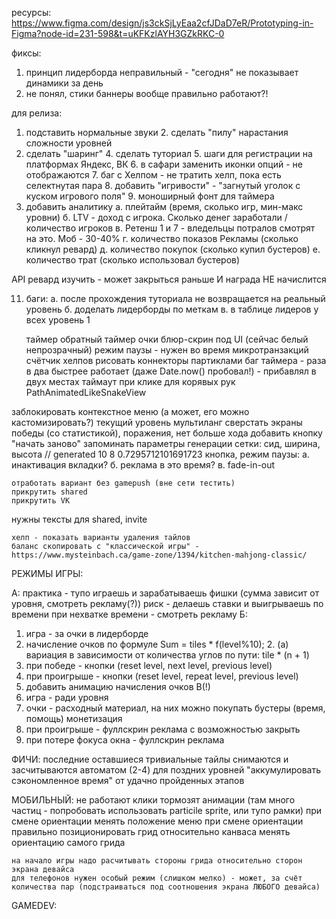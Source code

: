 ресурсы:
https://www.figma.com/design/js3ckSjLyEaa2cfJDaD7eR/Prototyping-in-Figma?node-id=231-598&t=uKFKzlAYH3GZkRKC-0


фиксы:
1. принцип лидерборда неправильный - "сегодня" не показывает динамики за день
2. не понял, стики баннеры вообще правильно работают?!

для релиза:
1. подставить нормальные звуки
    2. сделать "пилу" нарастания сложности уровней
3. сделать "шаринг"
    4. сделать туториал
    5. шаги для регистрации на платформах Яндекс, ВК
    6. в сафари заменить иконки опций - не отображаются
    7. баг с Хелпом - не тратить хелп, пока есть селектнутая пара
    8. добавить "игривости" - "загнутый уголок с куском игрового поля"
    9. моноширный фонт для таймера
10. добавить аналитику
а. плейтайм (время, сколько игр, мин-макс уровни)
б. LTV - доход с игрока. Сколько денег заработали / количество игроков
в. Ретенш 1 и 7 - вледельцы потралов смотрят на это. Моб - 30-40%
г. количество показов Рекламы (сколько кликнул ревард)
д. количество покупок (сколько купил бустеров)
е. количество трат (сколько использовал бустеров)

API ревард изучить - может закрыться раньше И награда НЕ начислится

11. баги:
    а. после прохождения туториала не возвращается на реальный уровень
б. доделать лидерборды по меткам
    в. в таблице лидеров у всех уровень 1


    таймер
    обратный таймер
    очки
    блюр-скрин под UI (сейчас белый непрозрачный)
    режим паузы - нужен во время микротранзакций
    счётчик хелпов
    рисовать коннекторы партиклами
    баг таймера - раза в два быстрее работает (даже Date.now() пробовал!) - прибавлял в двух местах
    таймаут при клике для корявых рук
    PathAnimatedLikeSnakeView

заблокировать контекстное меню (а может, его можно кастомизировать?)
    текущий уровень
    мультиланг
    сверстать экраны победы (со статистикой), поражения, нет больше хода
    добавить кнопку "начать заново"
    запоминать параметры генерации сетки: сид, ширина, высота
// generated 10 8 0.7295712101691723
    кнопка, режим паузы:
    а. инактивация вкладки?
    б. реклама в это время?
    в. fade-in-out

    отработать вариант без gamepush (вне сети тестить)
    прикрутить shared
    прикрутить VK
нужны тексты для shared, invite

    хелп - показать варианты удаления тайлов
    баланс скопировать с "классической игры" - 
    https://www.mysteinbach.ca/game-zone/1394/kitchen-mahjong-classic/


РЕЖИМЫ ИГРЫ:
<!-- марафон - после проигрыша продолжаешь с того же уровня, лишь бы забраться повыше -->
<!-- рекорд - после проигрыша начинаешь сначала -->
A:
практика - тупо играешь и зарабатываешь фишки (сумма зависит от уровня, смотреть рекламу(?))
риск - делаешь ставки и выигрываешь по времени
при нехватке времени - смотреть рекламу
Б:
1. игра - за очки в лидерборде
2. начисление очков по формуле Sum = tiles * f(level%10);
    2. (а) вариация в зависимости от количества углов по пути: tile * (n + 1)
3. при победе - кнопки (reset level, next level, previous level)
4. при проигрыше - кнопки (reset level, repeat level, previous level)
5. добавить анимацию начисления очков
В(!)
1. игра - ради уровня
2. очки - расходный материал, на них можно покупать бустеры (время, помощь)
монетизация
1. при проигрыше - фуллскрин реклама с возможностью закрыть
2. при потере фокуса окна - фуллскрин реклама

ФИЧИ:
последние оставшиеся тривиальные тайлы снимаются и засчитываются автоматом (2-4)
для поздних уровней "аккумулировать сэкономленное время" от удачно пройденных этапов

МОБИЛЬНЫЙ:
    не работают клики
    тормозят анимации (там много частиц - попробовать использовать particile sprite, или тупо рамки)
    при смене ориентации менять положение меню
    при смене ориентации правильно позиционировать грид относительно канваса
    менять ориентацию самого грида

    на начало игры надо расчитывать стороны грида относительно сторон экрана девайса
    для телефонов нужен особый режим (слишком мелко) - может, за счёт количества пар (подстраиваться под соотношения экрана ЛЮБОГО девайса)

GAMEDEV:
